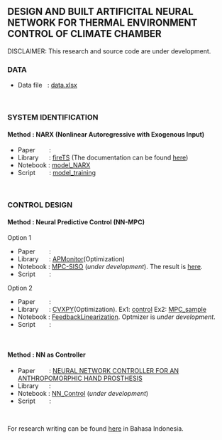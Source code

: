## DESIGN AND BUILT ARTIFICITAL NEURAL NETWORK FOR THERMAL ENVIRONMENT CONTROL OF CLIMATE CHAMBER
DISCLAIMER: This research and source code are under development.
<br />


### DATA
- Data file &nbsp;                      : [data.xlsx](https://github.com/ridhanf/nncontrol/blob/master/Data/data.xlsx)
<br    />

### SYSTEM IDENTIFICATION
#### Method     : NARX (Nonlinear Autoregressive with Exogenous Input)
- Paper    &nbsp;&nbsp;&nbsp;&nbsp;&nbsp;&nbsp; :
- Library  &nbsp;&nbsp;&nbsp;&nbsp;             : [fireTS](https://pypi.org/project/fireTS/) (The documentation can be found [here](https://firets.readthedocs.io/en/latest/))
- Notebook : [model_NARX](https://github.com/ridhanf/nncontrol/blob/master/Notebooks/model_NARX.ipynb)
- Script   &nbsp;&nbsp;&nbsp;&nbsp;&nbsp;&nbsp; : [model_training](https://github.com/ridhanf/nncontrol/blob/master/Source/model_training.py)
<br />

### CONTROL DESIGN
#### Method     : Neural Predictive Control (NN-MPC)
Option 1
- Paper    &nbsp;&nbsp;&nbsp;&nbsp;&nbsp;&nbsp; :
- Library  &nbsp;&nbsp;&nbsp;&nbsp;             : [APMonitor](https://apmonitor.com/pdc/index.php/Main/ModelPredictiveControl)(Optimization)
- Notebook : [MPC-SISO](https://github.com/ridhanf/nncontrol/blob/master/Notebooks/MPC-SISO.ipynb) (_under development_). The result is [here](https://github.com/ridhanf/nncontrol/blob/master/Notebooks/results_0%20(SISO%201%20SP).mp4).
- Script   &nbsp;&nbsp;&nbsp;&nbsp;&nbsp;&nbsp; : 

Option 2
- Paper    &nbsp;&nbsp;&nbsp;&nbsp;&nbsp;&nbsp; :
- Library  &nbsp;&nbsp;&nbsp;&nbsp;             : [CVXPY](https://www.cvxpy.org/)(Optimization). Ex1: [control](https://colab.research.google.com/github/cvxgrp/cvx_short_course/blob/master/intro/control.ipynb) Ex2: [MPC_sample](https://github.com/ridhanf/nncontrol/blob/master/Notebooks/MPC_sample.ipynb)
- Notebook : [FeedbackLinearization](https://github.com/ridhanf/nncontrol/blob/master/Notebooks/FeedbackLinearization.ipynb). Optmizer is _under development_.
- Script   &nbsp;&nbsp;&nbsp;&nbsp;&nbsp;&nbsp; :
<br />

#### Method     : NN as Controller
- Paper    &nbsp;&nbsp;&nbsp;&nbsp;&nbsp;&nbsp; : [NEURAL NETWORK CONTROLLER FOR AN ANTHROPOMORPHIC HAND PROSTHESIS](https://www.researchgate.net/publication/229028417_NEURAL_NETWORK_CONTROLLER_FOR_AN_ANTHROPOMORPHIC_HAND_PROSTHESIS)
- Library  &nbsp;&nbsp;&nbsp;&nbsp;             : 
- Notebook : [NN_Control](https://github.com/ridhanf/nncontrol/blob/master/Notebooks/NN_Control.ipynb) (_under development_)
- Script   &nbsp;&nbsp;&nbsp;&nbsp;&nbsp;&nbsp; : 
<br />

For research writing can be found [here](https://github.com/ridhanf/Penulisan-Skripsi/blob/master/Latex/skripsi.pdf) in Bahasa Indonesia.